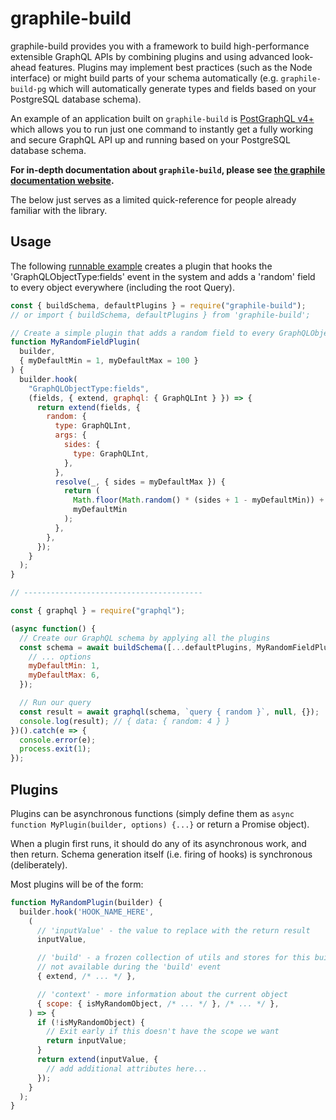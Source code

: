 graphile-build
==============

graphile-build provides you with a framework to build high-performance
extensible GraphQL APIs by combining plugins and using advanced look-ahead
features. Plugins may implement best practices (such as the Node interface) or
might build parts of your schema automatically (e.g. `graphile-build-pg` which
will automatically generate types and fields based on your PostgreSQL database
schema).

An example of an application built on `graphile-build` is [PostGraphQL
v4+](https://github.com/postgraphql/postgraphql) which allows you to run just
one command to instantly get a fully working and secure GraphQL API up and
running based on your PostgreSQL database schema.

**For in-depth documentation about `graphile-build`, please see [the graphile
documentation website](https://www.graphile.com/).**

The below just serves as a limited quick-reference for people already familiar
with the library.

Usage
-----

The following [runnable example][] creates a plugin that hooks the
'GraphQLObjectType:fields' event in the system and adds a 'random' field to
every object everywhere (including the root Query).

```js
const { buildSchema, defaultPlugins } = require("graphile-build");
// or import { buildSchema, defaultPlugins } from 'graphile-build';

// Create a simple plugin that adds a random field to every GraphQLObject
function MyRandomFieldPlugin(
  builder,
  { myDefaultMin = 1, myDefaultMax = 100 }
) {
  builder.hook(
    "GraphQLObjectType:fields",
    (fields, { extend, graphql: { GraphQLInt } }) => {
      return extend(fields, {
        random: {
          type: GraphQLInt,
          args: {
            sides: {
              type: GraphQLInt,
            },
          },
          resolve(_, { sides = myDefaultMax }) {
            return (
              Math.floor(Math.random() * (sides + 1 - myDefaultMin)) +
              myDefaultMin
            );
          },
        },
      });
    }
  );
}

// ----------------------------------------

const { graphql } = require("graphql");

(async function() {
  // Create our GraphQL schema by applying all the plugins
  const schema = await buildSchema([...defaultPlugins, MyRandomFieldPlugin], {
    // ... options
    myDefaultMin: 1,
    myDefaultMax: 6,
  });

  // Run our query
  const result = await graphql(schema, `query { random }`, null, {});
  console.log(result); // { data: { random: 4 } }
})().catch(e => {
  console.error(e);
  process.exit(1);
});
```

Plugins
-------

Plugins can be asynchronous functions (simply define them as `async function
MyPlugin(builder, options) {...}` or return a Promise object).

When a plugin first runs, it should do any of its asynchronous work, and then
return. Schema generation itself (i.e. firing of hooks) is synchronous
(deliberately).

Most plugins will be of the form:

```js
function MyRandomPlugin(builder) {
  builder.hook('HOOK_NAME_HERE',
    (
      // 'inputValue' - the value to replace with the return result
      inputValue,

      // 'build' - a frozen collection of utils and stores for this build,
      // not available during the 'build' event
      { extend, /* ... */ },

      // 'context' - more information about the current object
      { scope: { isMyRandomObject, /* ... */ }, /* ... */ },
    ) => {
      if (!isMyRandomObject) {
        // Exit early if this doesn't have the scope we want
        return inputValue;
      }
      return extend(inputValue, {
        // add additional attributes here...
      });
    }
  );
}
```

[runnable example]: examples/README-1.js
